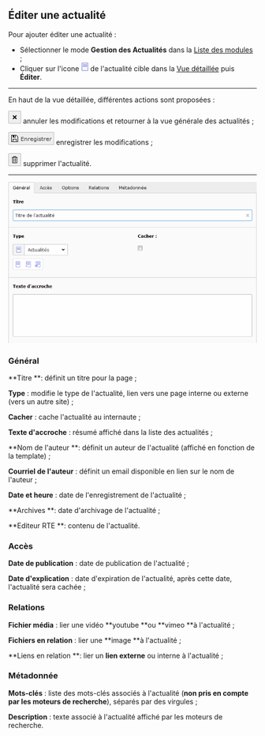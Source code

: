 ## Éditer une actualité

Pour ajouter éditer une actualité :

* Sélectionner le mode **Gestion des Actualités** dans la [Liste des modules](/présentation-de-typo3/se-reperer-dans-le-backend.md) ;
* Cliquer sur l'icone ![](/assets/icone_actu.png) de l'actualité cible dans la [Vue détaillée](/présentation-de-typo3/se-reperer-dans-le-backend.md) puis **Éditer**.

---

En haut de la vue détaillée, différentes actions sont proposées :

![](/assets/btn_page_cancel.png.png) annuler les modifications et retourner à la vue générale des actualités ;

![](/assets/btn_page_save.png) enregistrer les modifications ;

![](/assets/btn_page_remove.png) supprimer l'actualité.

---

![](/assets/add_actu_detail.png)

### Général

**Titre **: définit un titre pour la page ;

**Type** : modifie le type de l'actualité, lien vers une page interne ou externe \(vers un autre site\) ;

**Cacher** : cache l'actualité au internaute ;

**Texte d'accroche** : résumé affiché dans la liste des actualités ;

**Nom de l'auteur **: définit un auteur de l'actualité \(affiché en fonction de la template\) ;

**Courriel de l'auteur** : définit un email disponible en lien sur le nom de l'auteur ;

**Date et heure** : date de l'enregistrement de l'actualité ;

**Archives **: date d'archivage de l'actualité ;

**Editeur RTE **: contenu de l'actualité.

### Accès

**Date de publication** : date de publication de l'actualité ;

**Date d'explication** : date d'expiration de l'actualité, après cette date, l'actualité sera cachée ;

### Relations

**Fichier média** : lier une vidéo **youtube **ou **vimeo **à l'actualité ;

**Fichiers en relation** : lier une **image **à l'actualité ;

**Liens en relation **: lier un **lien externe** ou interne à l'actualité ;

### Métadonnée

**Mots-clés** : liste des mots-clés associés à l'actualité \(**non pris en compte par les moteurs de recherche**\), séparés par des virgules ;

**Description** : texte associé à l'actualité affiché par les moteurs de recherche.

